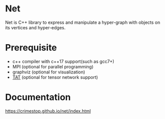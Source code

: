 # Net
Net is C++ library to express and manipulate a hyper-graph with objects on its vertices and hyper-edges.
# Prerequisite
* c++ compiler with c++17 support(such as gcc7+)
* MPI (optional for parallel programming)
* graphviz (optional for visualization)
* [TAT](https://github.com/hzhangxyz/TAT) (optional for tensor network support)

# Documentation
https://crimestop.github.io/net/index.html